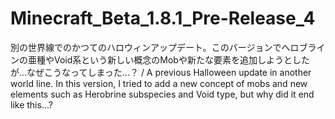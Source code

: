# Minecraft_Beta_1.8.1_Pre-Release_4
別の世界線でのかつてのハロウィンアップデート。このバージョンでへロブラインの亜種やVoid系という新しい概念のMobや新たな要素を追加しようとしたが...なぜこうなってしまった...？ / A previous Halloween update in another world line. In this version, I tried to add a new concept of mobs and new elements such as Herobrine subspecies and Void type, but why did it end like this...?
